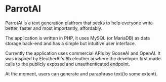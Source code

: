 # ParrotAI

ParrotAI is a text generation platfrom that seeks to help everyone write better, faster and most importantly, affordably.

The application is written in PHP, it uses MySQL (or MariaDB) as data storage back-end and has a simple but intuitive user interface.

Currently the application uses commercial APIs by GooseAI and OpenAI. It was inspired by EleutherAI's 6b.eleuther.ai where the developer 
first made calls to the publicly exposed and unauthenticated endpoint.

At the moment, users can generate and paraphrase text(to some extent).
